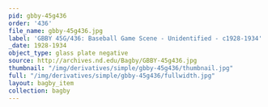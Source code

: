 ```yaml
---
pid: gbby-45g436
order: '436'
file_name: gbby-45g436.jpg
label: 'GBBY 45G/436: Baseball Game Scene - Unidentified - c1928-1934'
_date: 1928-1934
object_type: glass plate negative
source: http://archives.nd.edu/Bagby/GBBY-45g436.jpg
thumbnail: "/img/derivatives/simple/gbby-45g436/thumbnail.jpg"
full: "/img/derivatives/simple/gbby-45g436/fullwidth.jpg"
layout: bagby_item
collection: bagby
---
```

